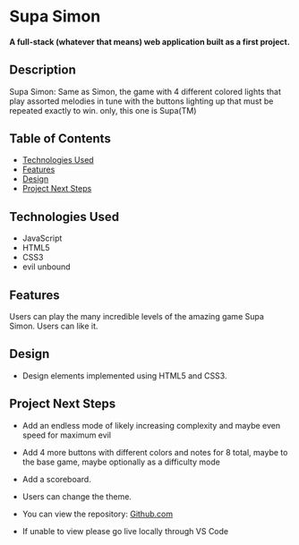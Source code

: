 # Supa Simon

#### A full-stack (whatever that means) web application built as a first project.

## Description
Supa Simon: Same as Simon, the game with 4 different colored lights that play assorted melodies in tune with the buttons lighting up that must be repeated exactly to win. only, this one is Supa(TM)

## Table of Contents
* [Technologies Used](#technologiesused)
* [Features](#features)
* [Design](#design)
* [Project Next Steps](#nextsteps)

## <a name="technologiesused"></a>Technologies Used
* JavaScript
* HTML5
* CSS3
* evil unbound


## Features
Users can play the many incredible levels of the amazing game Supa Simon.
Users can like it.

## <a name="design"></a>Design
* Design elements implemented using HTML5 and CSS3. 


## <a name="nextsteps"></a>Project Next Steps
* Add an endless mode of likely increasing complexity and maybe even speed for maximum evil
* Add 4 more buttons with different colors and notes for 8 total, maybe to the base game, maybe optionally as a difficulty mode
* Add a scoreboard. 
* Users can change the theme.

* You can view the repository:
[Github.com](https://github.com/Eightleggedcorgi/project1)
* If unable to view please go live locally through VS Code